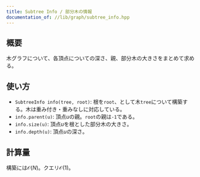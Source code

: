 ```yaml
---
title: Subtree Info / 部分木の情報
documentation_of: //lib/graph/subtree_info.hpp
---
```


## 概要

木グラフについて、各頂点についての深さ、親、部分木の大きさをまとめて求める。

## 使い方

- `SubtreeInfo info(tree, root)`: 根を`root`、として木`tree`について構築する。木は重み付き・重みなしに対応している。
- `info.parent(u)`: 頂点$u$の親。`root`の親は`-1`である。
- `info.size(u)`: 頂点$u$を根とした部分木の大きさ。
- `info.depth(u)`: 頂点$u$の深さ。

## 計算量

構築には$\mathcal{O}(N)$。クエリ$\mathcal{O}(1)$。
